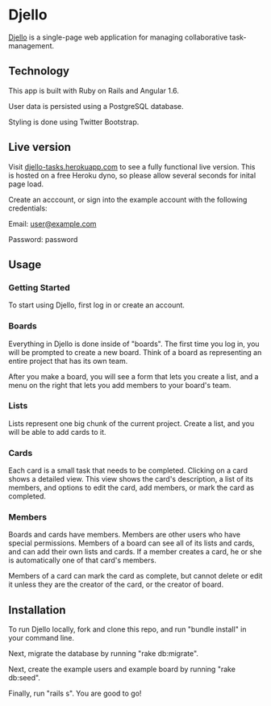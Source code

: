 # Djello

[Djello](https://djello-tasks.herokuapp.com/) is a single-page web application for managing collaborative task-management.

## Technology

This app is built with Ruby on Rails and Angular 1.6.

User data is persisted using a PostgreSQL database.

Styling is done using Twitter Bootstrap.

## Live version

Visit [djello-tasks.herokuapp.com](https://djello-tasks.herokuapp.com/) to see a fully functional live version. This is hosted on a free Heroku dyno, so please allow several seconds for inital page load.

Create an acccount, or sign into the example account with the following credentials: 

Email: user@example.com

Password: password

## Usage

### Getting Started
To start using Djello, first log in or create an account. 

### Boards
Everything in Djello is done inside of "boards". The first time you log in, you will be prompted to create a new board. Think of a board as representing an entire project that has its own team.

After you make a board, you will see a form that lets you create a list, and a menu on the right that lets you add members to your board's team.

### Lists
Lists represent one big chunk of the current project. Create a list, and you will be able to add cards to it. 

### Cards
Each card is a small task that needs to be completed. Clicking on a card shows a detailed view. This view shows the card's description, a list of its members, and options to edit the card, add members, or mark the card as completed.

### Members
Boards and cards have members. Members are other users who have special permissions. Members of a board can see all of its lists and cards, and can add their own lists and cards. If a member creates a card, he or she is automatically one of that card's members.

Members of a card can mark the card as complete, but cannot delete or edit it unless they are the creator of the card, or the creator of board.

## Installation

To run Djello locally, fork and clone this repo, and run "bundle install" in your command line.

Next, migrate the database by running "rake db:migrate".

Next, create the example users and example board by running "rake db:seed".

Finally, run "rails s". You are good to go!

